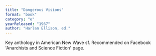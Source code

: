 ```yaml
---
title: "Dangerous Visions"
format: "book"
category: "e"
yearReleased: "1967"
author: "Harlan Ellison, ed."
---
```

Key anthology in American New Wave sf. Recommended on Facebook  'Anarchists and Science Fiction' page.
